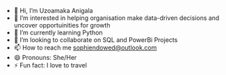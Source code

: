 - 👋 Hi, I’m Uzoamaka Anigala
- 👀 I’m interested in helping organisation make data-driven decisions and uncover opportuinities for growth
- 🌱 I’m currently learning Python
- 💞️ I’m looking to collaborate on SQL and PowerBi Projects
- 📫 How to reach me sophiendowed@outlook.com
- 😄 Pronouns: She/Her
- ⚡ Fun fact: I love to travel

<!---
Uzorbekee/Uzorbekee is a ✨ special ✨ repository because its `README.md` (this file) appears on your GitHub profile.
You can click the Preview link to take a look at your changes.
--->
